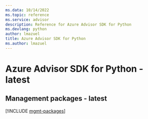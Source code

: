 ```yaml
---
ms.data: 10/14/2022
ms.topic: reference
ms.service: advisor
description: Reference for Azure Advisor SDK for Python
ms.devlang: python
author: lmazuel
title: Azure Advisor SDK for Python
ms.author: lmazuel
---
```

# Azure Advisor SDK for Python - latest

## Management packages - latest
[!INCLUDE [mgmt-packages](advisor-mgmt-index.md)]